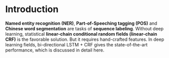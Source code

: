# Introduction
**Named entity recognition (NER)**, **Part-of-Speeching tagging (POS)** and **Chinese word segmentation** are tasks of **sequence labeling**. Without deep learning, statistical **linear-chain conditional random fields (linear-chain CRF)** is the favorable solution. But it requires hand-crafted features. In deep learning fields, bi-directional LSTM + CRF gives the state-of-the-art performance, which is discussed in detail here.
